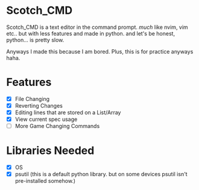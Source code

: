 # Scotch_CMD

Scotch_CMD is a text editor in the command prompt. *much* like nvim, vim etc.. but with less features and made in python.
and let's be honest, python... is pretty slow.

Anyways I made this because I am bored. Plus, this is for practice anyways haha.

# Features
- [x] File Changing
- [x] Reverting Changes
- [x] Editing lines that are stored on a List/Array
- [x] View current spec usage
- [ ] More Game Changing Commands

# Libraries Needed
- [x] OS
- [x] psutil (this is a default python library. but on some devices psutil isn't pre-installed somehow.)